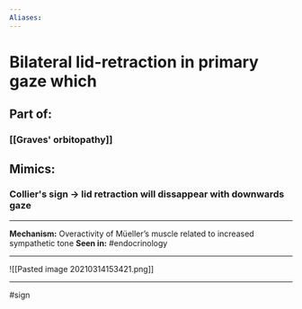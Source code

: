 ```yaml
---
Aliases:
---
```

# Bilateral lid-retraction in primary gaze which
## Part of:
### [[Graves' orbitopathy]]
## Mimics:
### Collier's sign -> lid retraction will dissappear with downwards gaze

---
**Mechanism:**  Overactivity of Müeller’s muscle related to increased sympathetic tone
**Seen in:** #endocrinology 

---
![[Pasted image 20210314153421.png]]

---
#sign 